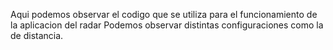 Aqui podemos observar el codigo que se utiliza para el funcionamiento de la aplicacion del radar
Podemos observar distintas configuraciones como la de distancia.

